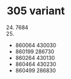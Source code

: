 # 305 variant

24. 7684
25. 
- 860064 430030
- 860199 286730
- 860264 430130
- 860464 430230
- 860499 286830